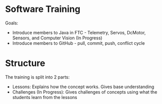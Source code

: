 # Software Training
Goals:
* Introduce members to Java in FTC - Telemetry, Servos, DcMotor, Sensors, and Computer Vision (In Progress)
* Introduce members to GitHub - pull, commit, push, conflict cycle

# Structure
The training is split into 2 parts:
* Lessons: Explains how the concept works. Gives base understanding
* Challenges (In Progress): Gives challenges of concepts using what the students learn from the lessons
